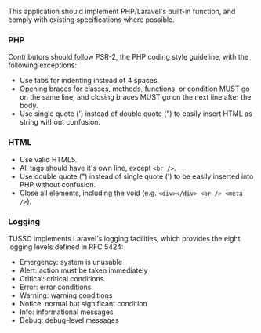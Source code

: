 This application should implement PHP/Laravel's built-in function, and comply with existing specifications where possible.

### PHP
Contributors should follow PSR-2, the PHP coding style guideline, with the following exceptions:

- Use tabs for indenting instead of 4 spaces.
- Opening braces for classes, methods, functions, or condition MUST go on the same line, and closing braces MUST go on the next line after the body.
- Use single quote (') instead of double quote (") to easily insert HTML as string without confusion.


### HTML
- Use valid HTML5.
- All tags should have it's own line, except `<br />`.
- Use double quote (") instead of single quote (') to be easily inserted into PHP without confusion.
- Close all elements, including the void (e.g. `<div></div> <br /> <meta />`).


### Logging
TUSSO implements Laravel's logging facilities, which provides the eight logging levels defined in RFC 5424:
- Emergency: system is unusable
- Alert: action must be taken immediately
- Critical: critical conditions
- Error: error conditions
- Warning: warning conditions
- Notice: normal but significant condition
- Info: informational messages
- Debug: debug-level messages